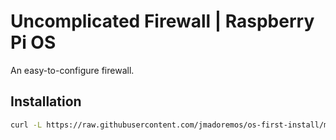 # Uncomplicated Firewall | Raspberry Pi OS

An easy-to-configure firewall.

## Installation

```bash
curl -L https://raw.githubusercontent.com/jmadoremos/os-first-install/master/linux/rpi/ufw/install.sh | bash
```
